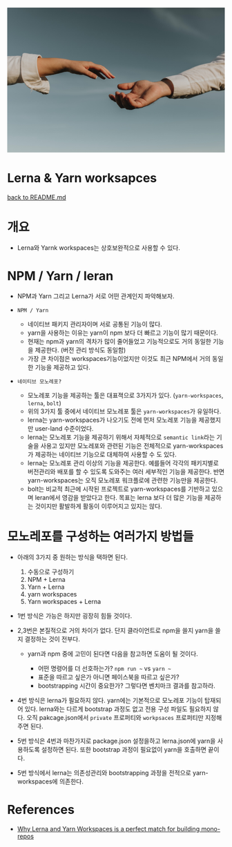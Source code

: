 ![shake-hands](../images/shake-hands.png)

# Lerna & Yarn worksapces

[back to README.md](../README.md)

# 개요

- Lerna와 Yarnk workspaces는 상호보완적으로 사용할 수 있다.

# NPM / Yarn / leran

- NPM과 Yarn 그리고 Lerna가 서로 어떤 관계인지 파악해보자.

- `NPM / Yarn`

  - 네이티브 패키지 관리자이며 서로 공통된 기능이 많다.
  - yarn을 사용하는 이유는 yarn이 npm 보다 더 빠르고 기능이 많기 때문이다.
  - 현재는 npm과 yarn의 격차가 많이 줄어들었고 기능적으로도 거의 동일한 기능을 제공한다. (버전 관리 방식도 동일함)
  - 가장 큰 차이점은 workspaces기능이었지만 이것도 최근 NPM에서 거의 동일한 기능을 제공하고 있다.

- `네이티브 모노레포?`
  - 모노레포 기능을 제공하는 툴은 대표젹으로 3가지가 있다. (`yarn-workspaces`, `lerna`, `bolt`)
  - 위의 3가지 툴 중에서 네이티브 모노레포 툴은 `yarn-workspaces`가 유일하다.
  - lerna는 yarn-workspaces가 나오기도 전에 먼저 모노레포 기능을 제공했지만 user-land 수준이었다.
  - lerna는 모노레포 기능을 제공하기 위해서 자체적으로 `semantic link`라는 기술을 사용고 있지만 모노레포와 관련된 기능은 전체적으로 yarn-workspaces가 제공하는 네이티브 기능으로 대체하여 사용할 수 도 있다.
  - lerna는 모노레포 관리 이상의 기능을 제공한다. 예를들어 각각의 패키지별로 버전관리와 배포를 할 수 있도록 도와주는 여러 세부적인 기능을 제공한다. 반면 yarn-workspaces는 오직 모노레포 워크플로에 관련한 기능만을 제공한다.
  - bolt는 비교적 최근에 시작된 프로젝트로 yarn-workspaces를 기반하고 있으며 leran에서 영감을 받았다고 한다. 목표는 lerna 보다 더 많은 기능을 제공하는 것이지만 활발하게 활동이 이루어지고 있지는 않다.

# 모노레포를 구성하는 여러가지 방법들

- 아래의 3가지 중 원하는 방식을 택하면 된다.

  1. 수동으로 구성하기
  2. NPM + Lerna
  3. Yarn + Lerna
  4. yarn workspaces
  5. Yarn workspaces + Lerna

- 1번 방식은 가능은 하지만 굉장히 힘들 것이다.
- 2,3번은 본질적으로 거의 차이가 없다. 단지 클라이언트로 npm을 쓸지 yarn을 쓸지 결정하는 것이 전부다.

  - yarn과 npm 중에 고민이 된다면 다음을 참고하면 도움이 될 것이다.

    - 어떤 명령어를 더 선호하는가? `npm run ~` vs `yarn ~`
    - 표준을 따르고 싶은가 아니면 페이스북을 따르고 싶은가?
    - bootstrapping 시간이 중요한가? 그렇다면 벤치마크 결과를 참고하라.

- 4번 방식은 lerna가 필요하지 않다. yarn에는 기본적으로 모노레포 기능이 탑재되어 있다. lerna와는 다르게 bootstrap 과정도 없고 전용 구성 파일도 필요하지 않다. 오직 pakcage.json에서 `private` 프로퍼티와 `workpsaces` 프로퍼티만 지정해 주면 된다.

- 5번 방식은 4번과 마찬가지로 package.json 설정을하고 lerna.json에 yarn을 사용하도록 설정하면 된다. 또한 bootstrap 과정이 필요없이 yarn을 호출하면 끝이다.
- 5번 방식에서 lerna는 의존성관리와 bootstrapping 과정을 전적으로 yarn-workspaces에 의존한다.

# References

- [Why Lerna and Yarn Workspaces is a perfect match for building mono-repos](https://doppelmutzi.github.io/monorepo-lerna-yarn-workspaces/)
